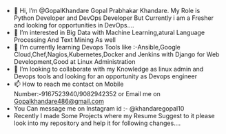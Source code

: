 - 👋 Hi, I’m @GopalKhandare Gopal Prabhakar Khandare. My Role is Python Developer and DevOps Developer But Currently i am a Fresher and looking for opportunities in  DevOps....
- 👀 I’m interested in Big Data with Machine Learning,atural Language Processing And Text Mining As well
- 🌱 I’m currently learning Devops Tools like :-Ansible,Google Cloud,Chef,Nagios,Kubernetes,Docker and Jenkins with Django for Web Development,Good at Linux Administration
- 💞️ I’m looking to collaborate with my Knowledge as linux admin and Devops tools and looking for an opportunity as Devops engineer
- 📫 How to reach me contact on Mobile Number:-9167523940/9082942352 or Email me on Gopalkhandare486@gmail.com
- You Can message me on Instagram id :- @khandaregopal10
- Recently I made Some Projects where my Resume Suggest to it please look into my repository and help it for following changes....
<!---
GopalKhandare/GopalKhandare is a ✨ special ✨ repository because its `README.md` (this file) appears on your GitHub profile.
You can click the Preview link to take a look at your changes.
--->
